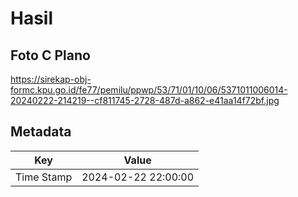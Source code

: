 # Hasil

## Foto C Plano

https://sirekap-obj-formc.kpu.go.id/fe77/pemilu/ppwp/53/71/01/10/06/5371011006014-20240222-214219--cf811745-2728-487d-a862-e41aa14f72bf.jpg


## Metadata

| Key        | Value               |
| ---------- | ------------------- |
| Time Stamp | 2024-02-22 22:00:00 |



